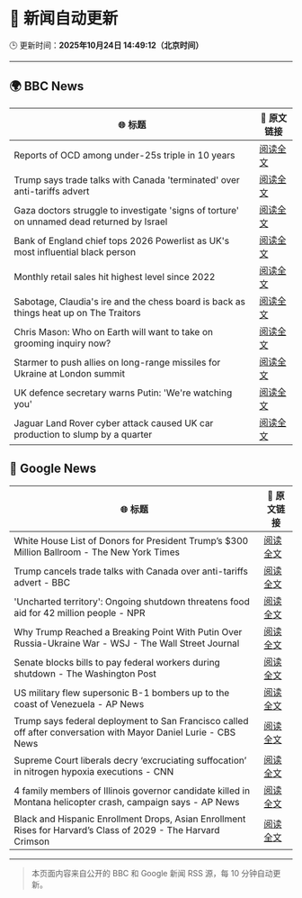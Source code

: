 # 🧠 新闻自动更新

🕒 更新时间：**2025年10月24日 14:49:12（北京时间）**

---

## 🌍 BBC News

| 🌐 标题 | 🔗 原文链接 |
|--------|-------------|
| Reports of OCD among under-25s triple in 10 years | [阅读全文](https://www.bbc.com/news/articles/cdr612zrl0no?at_medium=RSS&at_campaign=rss) |
| Trump says trade talks with Canada 'terminated' over anti-tariffs advert | [阅读全文](https://www.bbc.com/news/articles/cdjrlmd4pmeo?at_medium=RSS&at_campaign=rss) |
| Gaza doctors struggle to investigate 'signs of torture' on unnamed dead returned by Israel | [阅读全文](https://www.bbc.com/news/articles/c4gz3r46e37o?at_medium=RSS&at_campaign=rss) |
| Bank of England chief tops 2026 Powerlist as UK's most influential black person | [阅读全文](https://www.bbc.com/news/articles/cwy7gn1979go?at_medium=RSS&at_campaign=rss) |
| Monthly retail sales hit highest level since 2022 | [阅读全文](https://www.bbc.com/news/articles/cdxrnz35k1no?at_medium=RSS&at_campaign=rss) |
| Sabotage, Claudia's ire and the chess board is back as things heat up on The Traitors | [阅读全文](https://www.bbc.com/news/articles/c1m3epre5d9o?at_medium=RSS&at_campaign=rss) |
| Chris Mason: Who on Earth will want to take on grooming inquiry now? | [阅读全文](https://www.bbc.com/news/articles/c2kpv4n7p09o?at_medium=RSS&at_campaign=rss) |
| Starmer to push allies on long-range missiles for Ukraine at London summit | [阅读全文](https://www.bbc.com/news/articles/cd9kle5x10zo?at_medium=RSS&at_campaign=rss) |
| UK defence secretary warns Putin: 'We're watching you' | [阅读全文](https://www.bbc.com/news/articles/cj0ezm8z1d2o?at_medium=RSS&at_campaign=rss) |
| Jaguar Land Rover cyber attack caused UK car production to slump by a quarter | [阅读全文](https://www.bbc.com/news/articles/cvgmp1prnv0o?at_medium=RSS&at_campaign=rss) |

## 📰 Google News

| 🌐 标题 | 🔗 原文链接 |
|--------|-------------|
| White House List of Donors for President Trump’s $300 Million Ballroom - The New York Times | [阅读全文](https://news.google.com/rss/articles/CBMihAFBVV95cUxPQ0hsSzhuajJRdFVib0RzV3ZzdFl4Q2Fubm9kc3czU1R1OWxnVjJqS200R2xSVTV4V2ZxQVJZRFhfRGxpR2xRN1RjcG1HbFJyaHkzN1IzLVdfd0NZZ1JPUlFvUmpXYUdKQzJ4S0wyUExLS0VybjIwZEw3REJNZTNCOWZPQUg?oc=5) |
| Trump cancels trade talks with Canada over anti-tariffs advert - BBC | [阅读全文](https://news.google.com/rss/articles/CBMiWkFVX3lxTFBPWXRveGp6ZU4zTFBKRDdtWnhSbjRESVYxaDM2ZmhwdG54dElGSlZENFdwWk0yMjdIMG15dTlLcFhOUERhVUZpb2kzalNlenNoQ1J4SVBEWXptd9IBX0FVX3lxTE5URTFRRkI1V0RrcE5pUEVnV3pveGpJdnJzRWE3RGZ0MmY4bHFJNk1kaDRnaE4xRV9VSHJKZzIzUVdkajB0Wmc0TXdwS25YaW1RVEFlYXVYUUVtVF9DMklF?oc=5) |
| 'Uncharted territory': Ongoing shutdown threatens food aid for 42 million people - NPR | [阅读全文](https://news.google.com/rss/articles/CBMilAFBVV95cUxPaDdSeHVVWWhpV0FSZmN4NTJUeU82OTFxaTR6ZHNXRHhtVk4teVFCSFlyRFZtQ2FkbXc5dVZBY3Z5aEh1eHpOb1Y1bkFIeG1nYndMVzZnSXpKdGZON0hWWWdTYk5TUE1oUzF1Njd3Snh4Vkx1alRjcUlnSXhQTFJHMm1GSVRSODN4bFdoZV9CaUdTNnZG?oc=5) |
| Why Trump Reached a Breaking Point With Putin Over Russia-Ukraine War - WSJ - The Wall Street Journal | [阅读全文](https://news.google.com/rss/articles/CBMie0FVX3lxTFB4c2xFd2RrcUpyaEd6UE9tSk1uTWIwdFBCV1pzR2xyQThUOFVDSU42N3pNRzhHRXBwbGptS1IwZXVEeXcydGlZY21DSnpOVG1Md015N1M0SFllM2xkczRld3laTGc4UFVDcUdkcDRDREtyc2NGU3V6MXJ0bw?oc=5) |
| Senate blocks bills to pay federal workers during shutdown - The Washington Post | [阅读全文](https://news.google.com/rss/articles/CBMiqwFBVV95cUxOMXJMRGdrY0tQdERVZDVzdWYzaUF2eG1XelJFcU1Pd1ZsQzR5NV92ak1LcmQtY2xHdW5uZXU0cmNpa1FlOC01cEY4cFBDVi1Qc3Y2Mmk5cjhlUl9ibDA0RjJHT1BWWDFsZkFyV0syNE13aHhhanVpNWxlMlVnZGlRZ2tMem1pNnJqMUNFRmwyQXpWMy1DVjBtUVBEcmhzSTg2Q3ExYzg0MXdJTXc?oc=5) |
| US military flew supersonic B-1 bombers up to the coast of Venezuela - AP News | [阅读全文](https://news.google.com/rss/articles/CBMiowFBVV95cUxNQmo3cjd4MjBZQkdWTjJpLXRnaXZwT0JZbGxmZ2pQUEJwU3loZW84U0o5QjVhbnp1ZUxhT2ZKOGd1a1hpaDk4aXVBbURxTEtmdThmdDRwaDhBNHdlUlJORDJMQnlJbGpGb1F4b1dlbDhWOVRHT2hIbThleVZwemdXOGtPR0pRcDJHVmM4QXl5dm1uWVpNek55WWdhM0ZXZE40WDFF?oc=5) |
| Trump says federal deployment to San Francisco called off after conversation with Mayor Daniel Lurie - CBS News | [阅读全文](https://news.google.com/rss/articles/CBMiyAFBVV95cUxPRTREcC1OZDdfV1NXaXc3clJ1ZkJTc1R0TmdXcWR1SVJwbFVYZFV5aEk1eklrR2h0N0dSVTFvcFpXcFl0TW1HY3RILVNNN0F5b1FFNW5yUk5jbXNndWlRZWJZcUlXSlBxVlBRY1NlMDZIQWFiSkhJaTF6WG52T05ycExsU2NJcG1fN3V2QWpHT3J4NC1zMXV0VHZ5cFJNMlZXS1B4dDgyMHdWcHl4Ym5YR0xGNXB0UmVjYkx1VU1JeS1lbVVUSkpzZQ?oc=5) |
| Supreme Court liberals decry ‘excruciating suffocation’ in nitrogen hypoxia executions - CNN | [阅读全文](https://news.google.com/rss/articles/CBMilAFBVV95cUxQWWtBeU9FOUs4OHFCZkJJS1B5d1JZV2UyZmcwX0F1M2VMQmlldlAwYy1GWHNuY2RFTlhxdmwyNVRBVTJXWjRxV3RscXlyVVV2Y1lzWUUwVVFWeXRZNXpjbTk3NVFWclRFR3gwSXBTMDNhUWZBSmdDMjVaWnBXTVI5bjdWV29xWGU3ZnBqUlVfdEhoTDZo?oc=5) |
| 4 family members of Illinois governor candidate killed in Montana helicopter crash, campaign says - AP News | [阅读全文](https://news.google.com/rss/articles/CBMingFBVV95cUxNT1ZrR01BNy11Tkp0bmprUGlNUkhRNVA5Z1h4R1NMSlFHNWstZDJmazJvUURJQ3VvQ2dxUG40TUhubHVKS19PWmQ2SHdMSGNkZzZhUlQyNEo4dnpsdVFSNjl6TWdKMVE5dFB6N05WS2lHVzBEV0ppZmlXNk0tc2hBb2NiaHZJam5laHdMTndkMWNJWG5UTFc4aGw3bUFGdw?oc=5) |
| Black and Hispanic Enrollment Drops, Asian Enrollment Rises for Harvard’s Class of 2029 - The Harvard Crimson | [阅读全文](https://news.google.com/rss/articles/CBMifkFVX3lxTE4tU01yWHJxemhIUndLX1NrUjVxVXpnZDRfaUxQSHc1Sk5FZkRMLVVBcG5KTllaaTZWeV9pNEQ3cjV5c3BvcDVSX0R3enpxVm8tOEdNZ3p3MU1Ob1QydlQ0dXlsblYyd2tuWXNSeGE5bUFaSGNXM1MzVHN6SmdCQQ?oc=5) |

---
> 本页面内容来自公开的 BBC 和 Google 新闻 RSS 源，每 10 分钟自动更新。